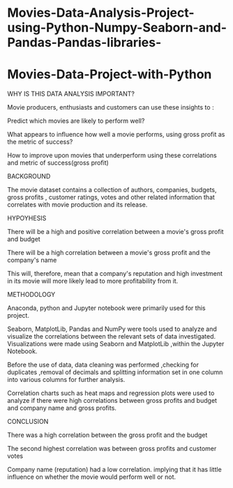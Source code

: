 # Movies-Data-Analysis-Project-using-Python-Numpy-Seaborn-and-Pandas-Pandas-libraries-

# Movies-Data-Project-with-Python

WHY IS THIS DATA ANALYSIS IMPORTANT?

Movie producers, enthusiasts and customers can use these insights to :

Predict which movies are likely to perform well?

What appears to influence how well a movie performs, using gross profit as the metric of success?

How to improve upon movies that underperform using these correlations and metric of success(gross profit)

 
BACKGROUND 


The movie dataset contains a collection of authors, companies, budgets, gross profits , customer ratings, votes 
and other related information that correlates with movie production and its release.

HYPOYHESIS



There will be a high and positive correlation between a movie's gross profit and budget

There will be a high correlation between a movie's gross profit and the company's name

This will, therefore, mean that a company's reputation and high investment in its movie will more likely lead to more profitability from it.

METHODOLOGY

Anaconda, python and Jupyter notebook were primarily used for this project.

Seaborn, MatplotLib, Pandas and NumPy were tools used to analyze and visualize the correlations between the relevant sets of data investigated. Visualizations were made using Seaborn and MatplotLib ,within the Jupyter Notebook.

Before the use of data, data cleaning was performed ,checking for duplicates ,removal of decimals and splitting information set in one column into various columns for further analysis. 

Correlation charts such as heat maps and regression plots were used to analyze if there were high correlations between gross profits and budget and company name and gross profits.


CONCLUSION

There was a high correlation between the gross profit and the budget

The second highest correlation was between gross profits and customer votes

Company name (reputation) had a low correlation. implying that it has little influence on whether the movie would perform well or not.
